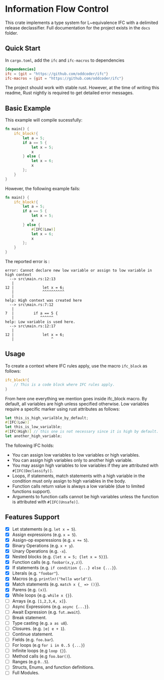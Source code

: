 # Information Flow Control

This crate implements a type system for L~equivalence IFC with a delimited release declassifier. Full documentation for the project exists in the `docs` folder.


## Quick Start

In `cargo.toml`, add the `ifc` and `ifc-macros` to dependencies

```toml
[dependencies]
ifc = {git = "https://github.com/oddcoder/ifc"}
ifc-macros = {git = "https://github.com/oddcoder/ifc"}
```

The project should work with stable rust. However, at the time of writing this readme, Rust nightly is required to get detailed error messages.


## Basic Example

This example will compile sucessfully:

```rust
fn main() {
    ifc_block!{
        let a = 5;
        if a == 5 {
            let x = 5;
            x
        } else {
            let x = 6;
            x
        };
    }
}
```

However, the following example fails:

```rust
fn main() {
    ifc_block!{
        let a = 5;
        if a == 5 {
            let x = 5;
            x
        } else {
            #[IFC(Low)]
            let x = 6;
            x
        };
    }
}
```

The reported error is :

```
error: Cannot declare new low variable or assign to low variable in high context
  --> src\main.rs:12:13
   |
12 |             let x = 6;
   |             ^^^^^^^^^^
   |
help: High context was created here
  --> src\main.rs:7:12
   |
7  |         if a == 5 {
   |            ^^^^^^
help: Low variable is used here.
  --> src\main.rs:12:17
   |
12 |             let x = 6;
   |                 ^
```


## Usage

To create a context where IFC rules apply, use the macro `ifc_block` as follows:


```rust
ifc_block!{
    // This is a code block where IFC rules apply.
}
```

From here one everything we mention goes inside ifc_block macro. By default, all variables are high unless specified otherwise. Low variables require a specific marker using rust attributes as follows:

```rust
let this_is_high_varialble_by_default;
#[IFC(Low)]
let this_is_low_varialble;
#[IFC(High)] // this one is not necessary since it is high by default.
let another_high_variable;
```

The following IFC holds:

- You can assign low variables to low variables or high variables.
- You can assign high variables only to another high variable.
- You may assign high variables to low variables if they are attributed with `#[IFC(Declassify)]`.
- Loops, if statements, match statements with a high variable in the condition must only assign to high variables in the body.
- Function calls return value is always a low variable (due to limited functions support).
- Arguments to function calls cannot be high variables unless the function is attributed with `#[IFC(Unsafe)]`.


## Features Support

- [x] Let statements (e.g. `let x = 5`).
- [x] Assign expressions (e.g. `x = 5`).
- [x] Assign-op experessions (e.g. `x += 5`).
- [x] Binary Operations (e.g. `x + y`).
- [x] Unary Operations (e.g. `-x`).
- [x] Nested blocks (e.g. `{let x = 5; {let x = 5}}`).
- [x] Function calls (e.g. `foobar(x,y,z)`).
- [x] If statements {e.g. `if condition {...} else {...}`}.
- [x] Literals (e.g. `"foobar"`).
- [x] Macros (e.g. `println!("hello world")`).
- [x] Match statements (e.g. `match x {_ => ()}`).
- [x] Parens (e.g. `(x)`).
- [x] While loops {e.g. `while x {}`}.
- [ ] Arrays {e.g. `[1,2,3,4, x]`}.
- [ ] Async Expressions {e.g. `async {...}`}.
- [ ] Await Expression (e.g. `fut.await`).
- [ ] Break statement.
- [ ] Type casting (e.g. `a as u8`).
- [ ] Closures. (e.g. `|e| e + 1`).
- [ ] Continue statement.
- [ ] Fields (e.g. `foo.bar`).
- [ ] For loops (e.g `for i in 0..5 {...}`)
- [ ] Infinite loops (e.g `loop {}`).
- [ ] Method calls (e.g `foo.bar()`).
- [ ] Ranges (e.g `0..5`).
- [ ] Structs, Enums, and function definitions.
- [ ] Full Modules.

